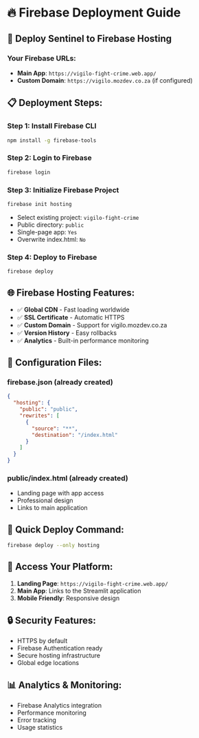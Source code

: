 # 🔥 Firebase Deployment Guide

## 🎯 **Deploy Sentinel to Firebase Hosting**

### **Your Firebase URLs:**
- **Main App**: `https://vigilo-fight-crime.web.app/`
- **Custom Domain**: `https://vigilo.mozdev.co.za` (if configured)

## 📋 **Deployment Steps:**

### **Step 1: Install Firebase CLI**
```bash
npm install -g firebase-tools
```

### **Step 2: Login to Firebase**
```bash
firebase login
```

### **Step 3: Initialize Firebase Project**
```bash
firebase init hosting
```
- Select existing project: `vigilo-fight-crime`
- Public directory: `public`
- Single-page app: `Yes`
- Overwrite index.html: `No`

### **Step 4: Deploy to Firebase**
```bash
firebase deploy
```

## 🌐 **Firebase Hosting Features:**
- ✅ **Global CDN** - Fast loading worldwide
- ✅ **SSL Certificate** - Automatic HTTPS
- ✅ **Custom Domain** - Support for vigilo.mozdev.co.za
- ✅ **Version History** - Easy rollbacks
- ✅ **Analytics** - Built-in performance monitoring

## 🔧 **Configuration Files:**

### **firebase.json** (already created)
```json
{
  "hosting": {
    "public": "public",
    "rewrites": [
      {
        "source": "**",
        "destination": "/index.html"
      }
    ]
  }
}
```

### **public/index.html** (already created)
- Landing page with app access
- Professional design
- Links to main application

## 🚀 **Quick Deploy Command:**
```bash
firebase deploy --only hosting
```

## 📱 **Access Your Platform:**
1. **Landing Page**: `https://vigilo-fight-crime.web.app/`
2. **Main App**: Links to the Streamlit application
3. **Mobile Friendly**: Responsive design

## 🔒 **Security Features:**
- HTTPS by default
- Firebase Authentication ready
- Secure hosting infrastructure
- Global edge locations

## 📊 **Analytics & Monitoring:**
- Firebase Analytics integration
- Performance monitoring
- Error tracking
- Usage statistics
